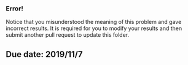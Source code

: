 ### Error! ###
Notice that you misunderstood the meaning of this problem and gave incorrect results.
It is required for you to modify your results and then submit another pull request to update this folder.
## Due date: 2019/11/7 ##
